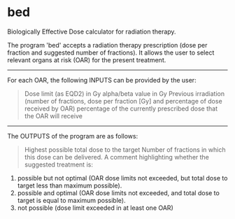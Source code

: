 # bed
Biologically Effective Dose calculator for radiation therapy.

The program 'bed' accepts a radiation therapy prescription (dose per fraction
and suggested number of fractions). It allows the user to select relevant
organs at risk (OAR) for the present treatment.
__________________________________________________________________________
For each OAR, the following INPUTS can be provided by the user:
> Dose limit (as EQD2) in Gy
> alpha/beta value in Gy
> Previous irradiation (number of fractions,
dose per fraction [Gy] and percentage of dose received by OAR)
> percentage of the currently prescribed dose that the OAR will receive
__________________________________________________________________________
The OUTPUTS of the program are as follows:
> Highest possible total dose to the target
> Number of fractions in which this dose can be delivered.
> A comment highlighting whether the suggested treatment is:
1. possible but not optimal (OAR dose limits not exceeded, but total
dose to target less than maximum possible).
2. possible and optimal (OAR dose limits not exceeded, and total dose to
target is equal to maximum possible).
3. not possible (dose limit exceeded in at least one OAR)
